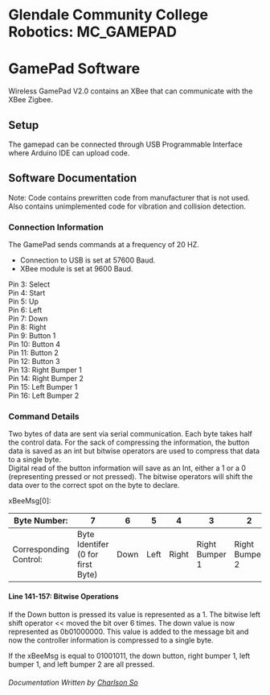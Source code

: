 Glendale Community College Robotics: MC_GAMEPAD
=====

# GamePad Software

Wireless GamePad V2.0 contains an XBee that can communicate with the XBee Zigbee. 

## Setup

The gamepad can be connected through USB Programmable Interface where Arduino IDE can upload code.

## Software Documentation

Note: Code contains prewritten code from manufacturer that is not used. Also contains unimplemented code for vibration and collision detection.

### Connection Information
The GamePad sends commands at a frequency of 20 HZ. 
* Connection to USB is set at 57600 Baud.
* XBee module is set at 9600 Baud.

Pin 3: Select  
Pin 4: Start  
Pin 5: Up  
Pin 6: Left  
Pin 7: Down  
Pin 8: Right  
Pin 9: Button 1  
Pin 10: Button 4  
Pin 11: Button 2  
Pin 12: Button 3  
Pin 13: Right Bumper 1  
Pin 14: Right Bumper 2  
Pin 15: Left Bumper 1  
Pin 16: Left Bumper 2  

### Command Details

Two bytes of data are sent via serial communication. Each byte takes half the control data. For the sack of compressing the information, the button data is saved as an int but bitwise operators are used to compress that data to a single byte.  
Digital read of the button information will save as an Int, either a 1 or a 0 (representing pressed or not pressed). The bitwise operators will shift the data over to the correct spot on the byte to declare.  

xBeeMsg[0]:  

|Byte Number: |7             |6     |5     |4     |3     |2     |1     |0     |
|---| --- | --- | --- | --- | --- | --- | --- | --- |
|Corresponding Control: |Byte Identifer (0 for first Byte)|Down |Left |Right |Right Bumper 1|Right Bumper 2 |Left Bumper 1 |Left Bumper 2 |

#### Line 141-157: Bitwise Operations  

If the Down button is pressed its value is represented as a 1. The bitwise left shift operator << moved the bit over 6 times. The down value is now represented as 0b01000000. This value is added to the message bit and now the controller information is compressed to a single byte.  

If the xBeeMsg is equal to 01001011, the down button, right bumper 1, left bumper 1, and left bumper 2 are all pressed.  

###### Documentation Written by [Charlson So](github.com/so0p)